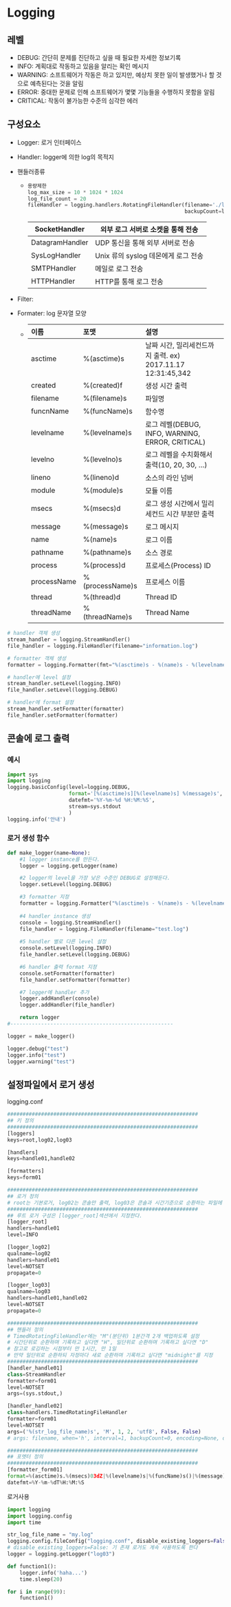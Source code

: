 # Logging

## 레벨

- DEBUG: 간단히 문제를 진단하고 싶을 때 필요한 자세한 정보기록
- INFO: 계획대로 작동하고 있음을 알리는 확인 메시지
- WARNING: 소프트웨어가 작동은 하고 있지만, 예상치 못한 일이 발생했거나 할 것으로 예측된다는 것을 알림
- ERROR: 중대한 문제로 인해 소프트웨어가 몇몇 기능들을 수행하지 못함을 알림
- CRITICAL: 작동이 불가능한 수준의 심각한 에러

## 구성요소

- Logger: 로거 인터페이스

- Handler: logger에 의한 log의 목적지

- 핸들러종류

  - ```python
    용량제한
    log_max_size = 10 * 1024 * 1024
    log_file_count = 20
    fileHandler = logging.handlers.RotatingFileHandler(filename='./log.txt', maxBytes=log_max_size,
                                                       backupCount=log_file_count)
    ```

    | SocketHandler   | 외부 로그 서버로 소켓을 통해 전송   |
    | --------------- | ----------------------------------- |
    | DatagramHandler | UDP 통신을 통해 외부 서버로 전송    |
    | SysLogHandler   | Unix 류의 syslog 데몬에게 로그 전송 |
    | SMTPHandler     | 메일로 로그 전송                    |
    | HTTPHandler     | HTTP를 통해 로그 전송               |

- Filter: 

- Formater: log 문자열 모양

  - | 이름        | 포맷            | 설명                                                        |
    | :---------- | :-------------- | :---------------------------------------------------------- |
    | asctime     | %(asctime)s     | 날짜 시간, 밀리세컨드까지 출력. ex) 2017.11.17 12:31:45,342 |
    | created     | %(created)f     | 생성 시간 출력                                              |
    | filename    | %(filename)s    | 파일명                                                      |
    | funcnName   | %(funcName)s    | 함수명                                                      |
    | levelname   | %(levelname)s   | 로그 레벨(DEBUG, INFO, WARNING, ERROR, CRITICAL)            |
    | levelno     | %(levelno)s     | 로그 레벨을 수치화해서 출력(10, 20, 30, …)                  |
    | lineno      | %(lineno)d      | 소스의 라인 넘버                                            |
    | module      | %(module)s      | 모듈 이름                                                   |
    | msecs       | %(msecs)d       | 로그 생성 시간에서 밀리세컨드 시간 부분만 출력              |
    | message     | %(message)s     | 로그 메시지                                                 |
    | name        | %(name)s        | 로그 이름                                                   |
    | pathname    | %(pathname)s    | 소스 경로                                                   |
    | process     | %(process)d     | 프로세스(Process) ID                                        |
    | processName | %(processName)s | 프로세스 이름                                               |
    | thread      | %(thread)d      | Thread ID                                                   |
    | threadName  | %(threadName)s  | Thread Name                                                 |

```python
# handler 객체 생성
stream_handler = logging.StreamHandler()
file_handler = logging.FileHandler(filename="information.log")

# formatter 객체 생성
formatter = logging.Formatter(fmt="%(asctime)s - %(name)s - %(levelname)s - %(message)s")

# handler에 level 설정
stream_handler.setLevel(logging.INFO)
file_handler.setLevel(logging.DEBUG)

# handler에 format 설정
stream_handler.setFormatter(formatter)
file_handler.setFormatter(formatter)
```



## 콘솔에 로그 출력

### 예시

```python
import sys
import logging
logging.basicConfig(level=logging.DEBUG,
					format='[%(asctime)s][%(levelname)s] %(message)s',
					datefmt='%Y-%m-%d %H:%M:%S',
                    stream=sys.stdout
					)
logging.info('안내')
```

### 로거 생성 함수

```python
def make_logger(name=None):
    #1 logger instance를 만든다.
    logger = logging.getLogger(name)

    #2 logger의 level을 가장 낮은 수준인 DEBUG로 설정해둔다.
    logger.setLevel(logging.DEBUG)

    #3 formatter 지정
    formatter = logging.Formatter("%(asctime)s - %(name)s - %(levelname)s - %(message)s")
    
    #4 handler instance 생성
    console = logging.StreamHandler()
    file_handler = logging.FileHandler(filename="test.log")
    
    #5 handler 별로 다른 level 설정
    console.setLevel(logging.INFO)
    file_handler.setLevel(logging.DEBUG)

    #6 handler 출력 format 지정
    console.setFormatter(formatter)
    file_handler.setFormatter(formatter)

    #7 logger에 handler 추가
    logger.addHandler(console)
    logger.addHandler(file_handler)

    return logger
#-----------------------------------------------------

logger = make_logger()

logger.debug("test")
logger.info("test")
logger.warning("test")
```

## 설정파일에서 로거 생성

logging.conf

```python
##############################################################
## 키 정의
##############################################################
[loggers]
keys=root,log02,log03

[handlers]
keys=handle01,handle02

[formatters]
keys=form01

##############################################################
## 로거 정의
# root는 기본로거, log02는 콘솔만 출력, log03은 콘솔과 시간기준으로 순환하는 파일에 로깅
##############################################################
## 루트 로거 구성은 [logger_root]섹션에서 지정한다.
[logger_root]
handlers=handle01
level=INFO

[logger_log02]
qualname=log02
handlers=handle01
level=NOTSET
propagate=0

[logger_log03]
qualname=log03
handlers=handle01,handle02
level=NOTSET
propagate=0

##############################################################
## 핸들러 정의
# TimedRotatingFileHandler에는 "M"(분단위) 1분간격 2개 백업하도록 설정
# 시간단위로 순환하며 기록하고 싶다면 "H", 일단위로 순환하며 기록하고 싶다면 "D"
# 참고로 로깅하는 시점부터 만 1시간, 만 1일 
# 만약 일단위로 순환하되 자정마다 새로 순환하며 기록하고 싶다면 "midnight"를 지정
##############################################################
[handler_handle01]
class=StreamHandler
formatter=form01
level=NOTSET
args=(sys.stdout,)

[handler_handle02]
class=handlers.TimedRotatingFileHandler
formatter=form01
level=NOTSET
args=('%(str_log_file_name)s', 'M', 1, 2, 'utf8', False, False)
# args: filename, when='h', interval=1, backupCount=0, encoding=None, delay=False, utc=False, atTime=None

##############################################################
## 포멧터 정의
##############################################################
[formatter_form01]
format=%(asctime)s.%(msecs)03dZ|%(levelname)s|%(funcName)s()|%(message)s
datefmt=%Y-%m-%dT%H:%M:%S
```

로거사용

```python
import logging
import logging.config
import time

str_log_file_name = "my.log"
logging.config.fileConfig("logging.conf", disable_existing_loggers=False, defaults={"str_log_file_name" : str_log_file_name}) 
# disable_existing_loggers=False: 기 존재 로거도 계속 사용하도록 한다
logger = logging.getLogger("log03")

def function1():
    logger.info('haha...')
    time.sleep(20)

for i in range(99):
    function1()
```

